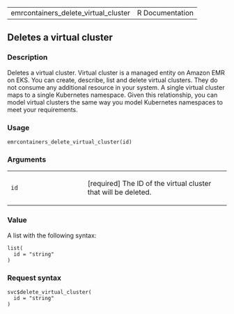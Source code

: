 <table style="width: 100%;">
<tbody>
<tr class="odd">
<td>emrcontainers_delete_virtual_cluster</td>
<td style="text-align: right;">R Documentation</td>
</tr>
</tbody>
</table>

## Deletes a virtual cluster

### Description

Deletes a virtual cluster. Virtual cluster is a managed entity on Amazon
EMR on EKS. You can create, describe, list and delete virtual clusters.
They do not consume any additional resource in your system. A single
virtual cluster maps to a single Kubernetes namespace. Given this
relationship, you can model virtual clusters the same way you model
Kubernetes namespaces to meet your requirements.

### Usage

    emrcontainers_delete_virtual_cluster(id)

### Arguments

<table>
<colgroup>
<col style="width: 35%" />
<col style="width: 65%" />
</colgroup>
<tbody>
<tr class="odd">
<td><code id="emrcontainers_delete_virtual_cluster_:_id">id</code></td>
<td><p>[required] The ID of the virtual cluster that will be
deleted.</p></td>
</tr>
</tbody>
</table>

### Value

A list with the following syntax:

    list(
      id = "string"
    )

### Request syntax

    svc$delete_virtual_cluster(
      id = "string"
    )
